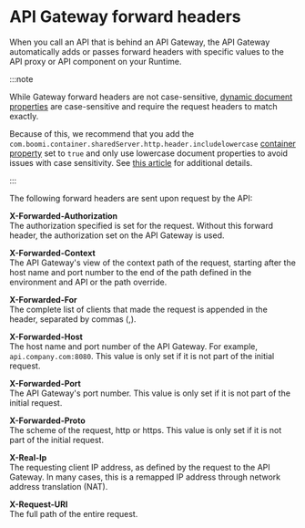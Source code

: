 # API Gateway forward headers 

<head>
  <meta name="guidename" content="API Management"/>
  <meta name="context" content="GUID-f7a85f62-c605-4256-bdba-b68f646616b5"/>
</head>


When you call an API that is behind an API Gateway, the API Gateway automatically adds or passes forward headers with specific values to the API proxy or API component on your Runtime.

  :::note

 While Gateway forward headers are not case-sensitive, [dynamic document properties](docs/Atomsphere/Integration/Process%20building/c-atm-Dynamic_Document_Properties_89d2f7a0-a490-4f35-a8b1-96af364f0211.md) are case-sensitive and require the request headers to match exactly.  
 
 Because of this, we recommend that you add the `com.boomi.container.sharedServer.http.header.includelowercase` [container property](docs/Atomsphere/Integration/Integration%20management/r-atm-Properties_panel_Custom_tab_5fa074ca-cada-4746-946d-42b20c67cf74.md) set to `true` and only use lowercase document properties to avoid issues with case sensitivity. See [this article](https://community.boomi.com/s/article/passing-header-values-through-listener-process) for additional details.

  :::

The following forward headers are sent upon request by the API:


**X-Forwarded-Authorization**  
The authorization specified is set for the request. Without this forward header, the authorization set on the API Gateway is used.

**X-Forwarded-Context**  
The API Gateway's view of the context path of the request, starting after the host name and port number to the end of the path defined in the environment and API or the path override.

**X-Forwarded-For**    
The complete list of clients that made the request is appended in the header, separated by commas \(,\).

**X-Forwarded-Host**  
The host name and port number of the API Gateway. For example, `api.company.com:8080`. This value is only set if it is not part of the initial request.

**X-Forwarded-Port**  
The API Gateway's port number. This value is only set if it is not part of the initial request.

**X-Forwarded-Proto**  
The scheme of the request, http or https. This value is only set if it is not part of the initial request.

**X-Real-Ip**  
The requesting client IP address, as defined by the request to the API Gateway. In many cases, this is a remapped IP address through network address translation \(NAT\).

**X-Request-URI**  
The full path of the entire request.
